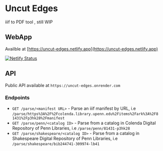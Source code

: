 # Uncut Edges

iiif to PDF tool , still WIP

## WebApp

Availble at [https://uncut-edges.netlify.app](https://uncut-edges.netlify.app)

[![Netlify Status](https://api.netlify.com/api/v1/badges/21eab1bb-8b18-4059-8a40-b93ac78b4184/deploy-status)](https://app.netlify.com/sites/uncut-edges/deploys)

## API

Public API available at `https://uncut-edges.onrender.com`

### Endpoints

* `GET /parse/<manifest URL>` - Parse an iiif manifest by URL, i.e `/parse/https%3A%2F%2Fcolenda.library.upenn.edu%2Fitems%2Fark%3A%2F81431%2Fp3hk28%2Fmanifest`
* `GET /parse/penn/<catalog ID>` - Parse from a catalog in Colenda Digital Repository of Penn Libraries, i.e `/parse/penn/81431-p3hk28`
* `GET /parse/shakespeare/<catalog ID>` - Parse from a catalog in Shakespeare Digital Repository of Penn Libraries, i.e `/parse/shakespeare/bib244741-309974-lb41`
